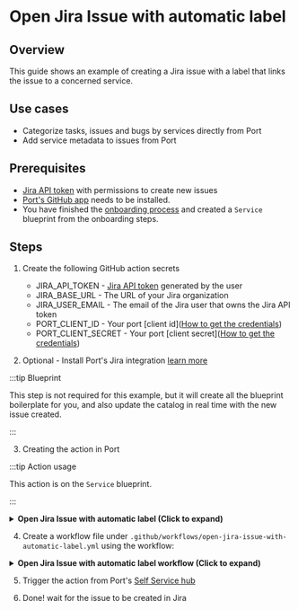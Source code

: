 # Open Jira Issue with automatic label

## Overview
This guide shows an example of creating a Jira issue with a label that links the issue to a concerned service.

## Use cases
* Categorize tasks, issues and bugs by services directly from Port
* Add service metadata to issues from Port

## Prerequisites

* [Jira API token](https://support.atlassian.com/atlassian-account/docs/manage-api-tokens-for-your-atlassian-account/) with permissions to create new issues
* [Port's GitHub app](https://github.com/apps/getport-io) needs to be installed.
* You have finished the [onboarding process](/quickstart) and created a `Service` blueprint from the onboarding steps.

## Steps

1. Create the following GitHub action secrets

    * JIRA_API_TOKEN - [Jira API token](https://support.atlassian.com/atlassian-account/docs/manage-api-tokens-for-your-atlassian-account) generated by the user
    * JIRA_BASE_URL - The URL of your Jira organization
    * JIRA_USER_EMAIL - The email of the Jira user that owns the Jira API token
    * PORT_CLIENT_ID - Your port [client id]([How to get the credentials](https://docs.getport.io/build-your-software-catalog/sync-data-to-catalog/api/#find-your-port-credentials))
    * PORT_CLIENT_SECRET - Your port [client secret]([How to get the credentials](https://docs.getport.io/build-your-software-catalog/sync-data-to-catalog/api/#find-your-port-credentials))

2. Optional - Install Port's Jira integration [learn more](https://docs.getport.io/build-your-software-catalog/sync-data-to-catalog/project-management/jira#installation)

:::tip Blueprint

This step is not required for this example, but it will create all the blueprint boilerplate for you, and also update the catalog in real time with the new issue created.

:::

3. Creating the action in Port

:::tip Action usage

This action is on the `Service` blueprint.

:::

<details>
<summary><b>Open Jira Issue with automatic label (Click to expand)</b></summary>

```json showLineNumbers
{
  "identifier": "open_jira_issue_with_automatic_label",
  "title": "Open Jira Issue with automatic label",
  "icon": "Jira",
  "userInputs": {
    "properties": {
      "title": {
        "title": "Title",
        "description": "Title of the Jira issue",
        "icon": "Jira",
        "type": "string"
      },
      "type": {
        "title": "Type",
        "description": "Issue type",
        "icon": "Jira",
        "type": "string",
        "default": "Task",
        "enum": [
          "Task",
          "Story",
          "Bug",
          "Epic"
        ],
        "enumColors": {
          "Task": "blue",
          "Story": "green",
          "Bug": "red",
          "Epic": "pink"
        }
      }
    },
    "required": [
      "title",
      "type"
    ],
    "order": [
      "title",
      "type"
    ]
  },
  "invocationMethod": {
    "type": "GITHUB",
    "org": "<Enter GitHub organization>",
    "repo": "<Enter GitHub repository>",
    "workflow": "open-jira-issue-with-automatic-label.yml",
    "omitUserInputs": false,
    "omitPayload": false,
    "reportWorkflowStatus": true
  },
  "trigger": "DAY-2",
  "description": "Creates a Jira issue with a label to the concerned service.",
  "requiredApproval": false
}
```

</details>

4. Create a workflow file under `.github/workflows/open-jira-issue-with-automatic-label.yml` using the workflow:

<details>
<summary><b>Open Jira Issue with automatic label workflow (Click to expand)</b></summary>

```yaml showLineNumbers
name: Open Jira Issue with automatic label
on:
  workflow_dispatch:
    inputs:
      title:
        required: true
        type: string
      type:
        required: true
        type: string
      project:
        required: true
        type: string
      port_payload:
        required: true
        description:
          Port's payload, including details for who triggered the action and
          general context (blueprint, run id, etc...)
        type: string
jobs:
  create-entity-in-port-and-update-run:
    runs-on: ubuntu-latest
    steps:
      - name: Login
        uses: atlassian/gajira-login@v3
        env:
          JIRA_BASE_URL: ${{ secrets.JIRA_BASE_URL }}
          JIRA_USER_EMAIL: ${{ secrets.JIRA_USER_EMAIL }}
          JIRA_API_TOKEN: ${{ secrets.JIRA_API_TOKEN }}

      - name: Inform starting of jira issue creation
        uses: port-labs/port-github-action@v1
        with:
          clientId: ${{ secrets.PORT_CLIENT_ID }}
          clientSecret: ${{ secrets.PORT_CLIENT_SECRET }}
          operation: PATCH_RUN
          runId: ${{ fromJson(inputs.port_payload).context.runId }}
          logMessage: |
            Creating a new Jira issue with automatic label.. ⛴️

      - name: Create Jira issue
        id: create
        uses: atlassian/gajira-create@v3
        with:
          project: ${{ github.event.inputs.project }}
          issuetype: ${{ github.event.inputs.type }}
          summary: ${{ github.event.inputs.title }}
          fields: '{"labels": ["port-${{ fromJson(inputs.port_payload).context.entity }}"]}'

      - name: Inform creation of Jira issue
        uses: port-labs/port-github-action@v1
        with:
          clientId: ${{ secrets.PORT_CLIENT_ID }}
          clientSecret: ${{ secrets.PORT_CLIENT_SECRET }}
          operation: PATCH_RUN
          link: ${{ secrets.JIRA_BASE_URL }}/browse/${{ steps.create.outputs.issue }}
          runId: ${{ fromJson(inputs.port_payload).context.runId }}
          logMessage: |
            Jira issue created! ✅
            The issue id is: ${{ steps.create.outputs.issue }}


```
</details>

5. Trigger the action from Port's [Self Service hub](https://app.getport.io/self-serve)

6. Done! wait for the issue to be created in Jira